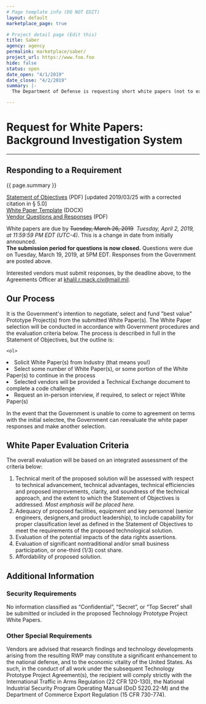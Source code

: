 ```yaml
---
# Page template info (DO NOT EDIT)
layout: default
marketplace_page: true

# Project detail page (Edit this)
title: Saber
agency: agency
permalink: marketplace/saber/
project_url: https://www.foo.foo
hide: false
status: open
date_open: "4/1/2019"
date_close: "4/2/2019"
summary: |-
  The Department of Defense is requesting short white papers (not to exceed 10 pages) outlining commercial development services corresponding to the Statement of Objectives document included below. Interested vendors may use the White Paper Template to submit a response.

---
```


<h1>Request for White Papers:<br />Background Investigation System</h1>
<hr />

<h2>Responding to a Requirement</h2>
<p>
    {{ page.summary }}
</p>
<p>
    <a href="/assets/data/marketplace/saber/saber_statement_of_objectives.pdf" target="_blank">Statement of Objectives</a> (PDF) [updated 2019/03/25 with a corrected citation in &sect; 5.0]<br />
    <a href="/assets/data/marketplace/saber/saber_white_paper_template.docx" target="_blank">White Paper Template</a> (DOCX)<br />
<a href="/assets/data/marketplace/saber/saber_vendor_responses_redacted.pdf" target="_blank">Vendor Questions and Responses</a> (PDF)
</p>
<p>
  White papers are due by <s>Tuesday, March 26, 2019</s>&nbsp; <em>Tuesday, April 2, 2019, at 11:59:59 PM EDT (UTC-4)</em>.  This is a change in date from initially announced.<br />
  <strong>The submission period for questions is now closed.</strong> Questions were due on Tuesday, March 19, 2019, at 5PM EDT. Responses from the Government are posted above.
</p>
<p>
  Interested vendors must submit responses, by the deadline above, to the Agreements Officer at <a href="mailto:khalil.r.mack.civ@mail.mil">khalil.r.mack.civ@mail.mil</a>.
</p>
<h2>Our Process</h2>
<p>
    It is the Government's intention to negotiate, select and fund "best value" Prototype Project(s) from the submitted White Paper(s). The White Paper selection will be conducted in accordance with Government procedures and the evaluation criteria below.  The process is described in full in the Statement of Objectives, but the outline is:

    <ol>
<li>Solicit White Paper(s) from Industry (that means you!)</li>
      <li>Select some number of White Paper(s), or some portion of the White Paper(s) to continue in the process</li>
<li>Selected vendors will be provided a Technical Exchange document to complete a code challenge</li>
      <li>Request an in-person interview, if required, to select or reject White Paper(s)</li>
    </ol>

<p>
    In the event that the Government is unable to come to agreement on terms with the initial selectee, the Government can reevaluate the white paper responses and make another selection.
</p>

<h2>White Paper Evaluation Criteria</h2>
<p>
    The overall evaluation will be based on an integrated assessment of the criteria below:
    <ol>
        <li>Technical merit of the proposed solution will be assessed with respect to technical advancement, technical advantages, technical efficiencies and proposed improvements, clarity, and soundness of the technical approach, and the extent to which the Statement of Objectives is addressed. <em>Most emphasis will be placed here.</em></li>
        <li>Adequacy of proposed facilities, equipment and key personnel (senior engineers, designers,and product leadership), to include capability for proper classification level as defined in the Statement of Objectives to meet the requirements of the proposed technological solution.</li>
        <li>Evaluation of the potential impacts of the data rights assertions.</li>
        <li>Evaluation of significant nontraditional and/or small business participation, or one-third (1/3) cost share.</li>
        <li>Affordability of proposed solution.</li>
    </ol>
</p>

<h2>Additional Information</h2>
<h3>Security Requirements</h3>
<p>
    No information classified as “Confidential”, “Secret”, or “Top Secret” shall be submitted or included in the proposed Technology Prototype Project White Papers.
</p>

<h3>Other Special Requirements</h3>
<p>
    Vendors are advised that research findings and technology developments arising from the resulting RWP may constitute a significant enhancement to the national defense, and to the economic vitality of the United States. As such, in the conduct of all work under the subsequent Technology Prototype Project Agreement(s), the recipient will comply strictly with the International Traffic in Arms Regulation (22 CFR 120-130), the National Industrial Security Program Operating Manual (DoD 5220.22-M) and the Department of Commerce Export Regulation (15 CFR 730-774).
</p>

</div>
